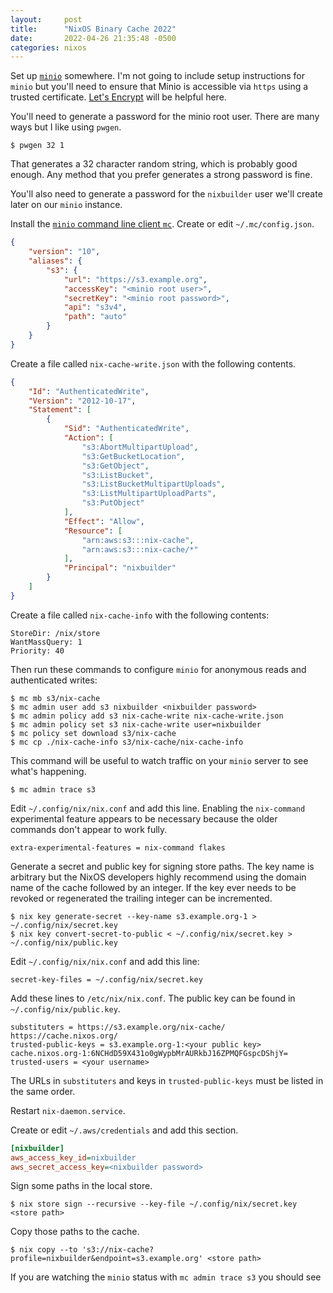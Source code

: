 ```yaml
---
layout:     post
title:      "NixOS Binary Cache 2022"
date:       2022-04-26 21:35:48 -0500
categories: nixos
---
```


Set up [`minio`](https://github.com/minio/minio) somewhere. I'm not going to include setup instructions for `minio` but you'll need to ensure that Minio is accessible via `https` using a trusted certificate. [Let's Encrypt](https://letsencrypt.org/) will be helpful here.

You'll need to generate a password for the minio root user. There are many ways but I like using `pwgen`.

```shell
$ pwgen 32 1
```

That generates a 32 character random string, which is probably good enough. Any method that you prefer generates a strong password is fine.

You'll also need to generate a password for the `nixbuilder` user we'll create later on our `minio` instance.

Install the [`minio` command line client `mc`](https://github.com/minio/mc). Create or edit `~/.mc/config.json`.

```json
{
	"version": "10",
	"aliases": {
		"s3": {
			"url": "https://s3.example.org",
			"accessKey": "<minio root user>",
			"secretKey": "<minio root password>",
			"api": "s3v4",
			"path": "auto"
		}
	}
}
```
Create a file called `nix-cache-write.json` with the following contents.

```json
{
    "Id": "AuthenticatedWrite",
    "Version": "2012-10-17",
    "Statement": [
        {
            "Sid": "AuthenticatedWrite",
            "Action": [
                "s3:AbortMultipartUpload",
                "s3:GetBucketLocation",
                "s3:GetObject",
                "s3:ListBucket",
                "s3:ListBucketMultipartUploads",
                "s3:ListMultipartUploadParts",
                "s3:PutObject"
            ],
            "Effect": "Allow",
            "Resource": [
                "arn:aws:s3:::nix-cache",
                "arn:aws:s3:::nix-cache/*"
            ],
            "Principal": "nixbuilder"
        }
    ]
}
```

Create a file called `nix-cache-info` with the following contents:

```
StoreDir: /nix/store
WantMassQuery: 1
Priority: 40
```

Then run these commands to configure `minio` for anonymous reads and authenticated writes:

```shell
$ mc mb s3/nix-cache
$ mc admin user add s3 nixbuilder <nixbuilder password>
$ mc admin policy add s3 nix-cache-write nix-cache-write.json
$ mc admin policy set s3 nix-cache-write user=nixbuilder
$ mc policy set download s3/nix-cache
$ mc cp ./nix-cache-info s3/nix-cache/nix-cache-info
```

This command will be useful to watch traffic on your `minio` server to see what's happening.

```shell
$ mc admin trace s3
```

Edit `~/.config/nix/nix.conf` and add this line. Enabling the `nix-command` experimental feature appears to be necessary because the older commands don't appear to work fully.

```
extra-experimental-features = nix-command flakes
```

Generate a secret and public key for signing store paths. The key name is arbitrary but the NixOS developers highly recommend using the domain name of the cache followed by an integer. If the key ever needs to be revoked or regenerated the trailing integer can be incremented.


```shell
$ nix key generate-secret --key-name s3.example.org-1 > ~/.config/nix/secret.key
$ nix key convert-secret-to-public < ~/.config/nix/secret.key > ~/.config/nix/public.key
```

Edit `~/.config/nix/nix.conf` and add this line:
```
secret-key-files = ~/.config/nix/secret.key
```

Add these lines to `/etc/nix/nix.conf`. The public key can be found in `~/.config/nix/public.key`.

```
substituters = https://s3.example.org/nix-cache/ https://cache.nixos.org/
trusted-public-keys = s3.example.org-1:<your public key> cache.nixos.org-1:6NCHdD59X431o0gWypbMrAURkbJ16ZPMQFGspcDShjY=
trusted-users = <your username>
```

The URLs in `substituters` and keys in `trusted-public-keys` must be listed in the same order.

Restart `nix-daemon.service`.

Create or edit `~/.aws/credentials` and add this section.

```ini
[nixbuilder]
aws_access_key_id=nixbuilder
aws_secret_access_key=<nixbuilder password>
```

Sign some paths in the local store.

```shell
$ nix store sign --recursive --key-file ~/.config/nix/secret.key <store path>
```

Copy those paths to the cache.

```shell
$ nix copy --to 's3://nix-cache?profile=nixbuilder&endpoint=s3.example.org' <store path>
```

If you are watching the `minio` status with `mc admin trace s3` you should see

